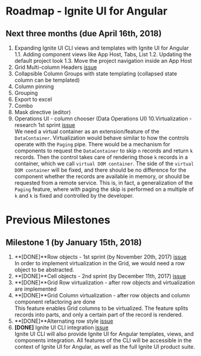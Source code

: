 # Roadmap - Ignite UI for Angular

## Next three months (due April 16th, 2018)

1. Expanding Ignite UI CLI views and templates with Ignite UI for Angular
1.1. Adding component views like App Host, Tabs, List
1.2. Updating the default project look
1.3. Move the project navigation inside an App Host
2. Grid Multi-column Headers [issue](https://github.com/IgniteUI/igniteui-angular/issues/488)
3. Collapsible Column Groups with state templating (collapsed state column can be templated)
4. Column pinning
5. Grouping
6. Export to excel
7. Combo
8. Mask directive (editor)
9. Operations UI - column chooser (Data Operations UI) 
10.Virtualization - research 1st sprint [issue](https://github.com/IgniteUI/igniteui-angular/issues/482)  
	We need a virtual container as an extension/feature of the `DataContainer`. Virtualization would behave similar to how the controls operate with the `Paging` pipe. There would be a mechanism for components to request the `DataContainer` to skip `n` records and return `k` records. Then the control takes care of rendering those `k` records in a container, which we call `virtual DOM container`. The side of the `virtual DOM container` will be fixed, and there should be no difference for the component whether the records are available in memory, or should be requested from a remote service. This is, in fact, a generalization of the `Paging` feature, where with paging the skip is performed on a multiple of `k` and `k` is fixed and controlled by the developer.
  

# Previous Milestones

## Milestone 1 (by January 15th, 2018)
1. **[DONE]**Row objects - 1st sprint (by November 20th, 2017) [issue](https://github.com/IgniteUI/igniteui-angular/issues/479)  
	In order to implement virtualization in the Grid, we would need a row object to be abstracted. 
2. **[DONE]**Cell objects - 2nd sprint (by December 11th, 2017) [issue](https://github.com/IgniteUI/igniteui-angular/issues/480)  
3. **[DONE]**Grid Row virtualization - after row objects and virtualization are implemented
4. **[DONE]**Grid Column virtualization - after row objects and column component refactoring are done  
	This feature enables Grid columns to be virtualized. The feature splits records into parts, and only a certain part of the record is rendered.
5. **[DONE]**Alternating row style  [issue](https://github.com/IgniteUI/igniteui-angular/issues/489)
6. **[DONE]** Ignite UI CLI integration [issue](https://github.com/IgniteUI/ignite-ui-cli/issues/53)  
    Ignite UI CLI will also provide Ignite UI for Angular templates, views, and components integration. All features of the CLI will be accessible in the context of Ignite UI for Angular, as well as the full Ignite UI product suite.
